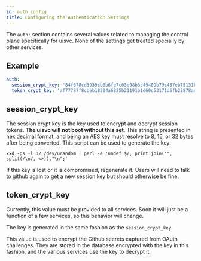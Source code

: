 ```yaml
---
id: auth_config
title: Configuring the Authentication Settings
---
```


The `auth:` section contains several values related to managing the control
plane specifically for uisvc. None of the settings get treated specially by
other services.

## Example

```yaml
auth:
  session_crypt_key: '84f678cd3939cb0b6fe7c03d98b8c49409b79c437eb75131bc0faa40eb858cb3'
  token_crypt_key: 'af77787f8cbeb18204a6825b21191b1d60c53171d5fb22878ad8d907ea8629c2'
```

## session_crypt_key

The session crypt key is the key used to encrypt and decrypt session tokens.
**The uisvc will not boot without this set**. This string is presented in
hexidecimal format, and being an AES key must resolve to 8, 16, or 32 bytes
after being converted. This script can be used to generate the key:

```text
xxd -ps -l 32 /dev/urandom | perl -e 'undef $/; print join("", split(/\n/, <>))."\n";'
```

If this key is lost or it is compromised, regenerate it. Users will need to
talk to github again to get a new session key but should otherwise be fine.

## token_crypt_key

Currently, this value must be provided to all services. Soon it will just be a
function of a few services, so this behavior will change.

The key is generated in the same fashion as the `session_crypt_key`.

This value is used to encrypt the Github secrets captured from OAuth
challenges. They are stored in the database encrypted with the key in this
fashion, and the various services use the key to decrypt it.
